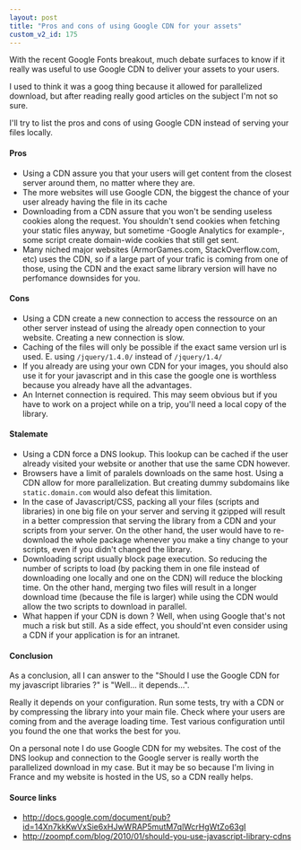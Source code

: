 ```yaml
---
layout: post
title: "Pros and cons of using Google CDN for your assets"
custom_v2_id: 175
---
```


With the recent Google Fonts breakout, much debate surfaces to know if it
really was useful to use Google CDN to deliver your assets to your users.

I used to think it was a goog thing because it allowed for parallelized
download, but after reading really good articles on the subject I'm not so
sure.

I'll try to list the pros and cons of using Google CDN instead of serving your
files locally.

#### Pros

  * Using a CDN assure you that your users will get content from the closest server around them, no matter where they are.
  * The more websites will use Google CDN, the biggest the chance of your user already having the file in its cache
  * Downloading from a CDN assure that you won't be sending useless cookies along the request. You shouldn't send cookies when fetching your static files anyway, but sometime -Google Analytics for example-, some script create domain-wide cookies that still get sent.
  * Many niched major websites (ArmorGames.com, StackOverflow.com, etc) uses the CDN, so if a large part of your trafic is coming from one of those, using the CDN and the exact same library version will have no perfomance downsides for you.

#### Cons

  * Using a CDN create a new connection to access the ressource on an other server instead of using the already open connection to your website. Creating a new connection is slow.
  * Caching of the files will only be possible if the exact same version url is used. E. using `/jquery/1.4.0/` instead of `/jquery/1.4/`
  * If you already are using your own CDN for your images, you should also use it for your javascript and in this case the google one is worthless because you already have all the advantages.
  * An Internet connection is required. This may seem obvious but if you have to work on a project while on a trip, you'll need a local copy of the library.

#### Stalemate

  * Using a CDN force a DNS lookup. This lookup can be cached if the user already visited your website or another that use the same CDN however.
  * Browsers have a limit of paralels downloads on the same host. Using a CDN allow for more parallelization. But creating dummy subdomains like `static.domain.com` would also defeat this limitation.
  * In the case of Javascript/CSS, packing all your files (scripts and libraries) in one big file on your server and serving it gzipped will result in a better compression that serving the library from a CDN and your scripts from your server. On the other hand, the user would have to re-download the whole package whenever you make a tiny change to your scripts, even if you didn't changed the library.
  * Downloading script usually block page execution. So reducing the number of scripts to load (by packing them in one file instead of downloading one locally and one on the CDN) will reduce the blocking time. On the other hand, merging two files will result in a longer download time (because the file is larger) while using the CDN would allow the two scripts to download in parallel.
  * What happen if your CDN is down ? Well, when using Google that's not much a risk but still. As a side effect, you should'nt even consider using a CDN if your application is for an intranet.

#### Conclusion

As a conclusion, all I can answer to the "Should I use the Google CDN for my
javascript libraries ?" is "Well... it depends...".

Really it depends on your configuration. Run some tests, try with a CDN or by
compressing the library into your main file. Check where your users are coming
from and the average loading time. Test various configuration until you found
the one that works the best for you.

On a personal note I do use Google CDN for my websites. The cost of the DNS
lookup and connection to the Google server is really worth the parallelized
download in my case. But it may be so because I'm living in France and my
website is hosted in the US, so a CDN really helps.

#### Source links

  * http://docs.google.com/document/pub?id=14Xn7kkKwVxSie6xHJwWRAP5mutM7qlWcrHgWtZo63gI
  * http://zoompf.com/blog/2010/01/should-you-use-javascript-library-cdns


